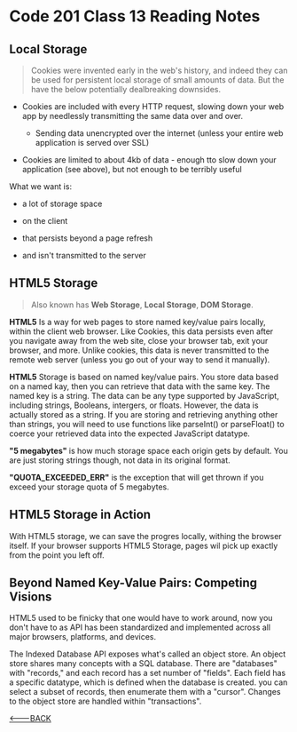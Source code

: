 # Code 201 Class 13 Reading Notes

## Local Storage

> Cookies were invented early in the web's history, and indeed they can be used for persistent local storage of small amounts of data. But the have the below potentially dealbreaking downsides.

* Cookies are included with every HTTP request, slowing down your web app by needlessly transmitting the same data over and over.
  * Sending data unencrypted over the internet (unless your entire web application is served over SSL)

* Cookies are limited to about 4kb of data - enough tto slow down your application (see above), but not enough to be terribly useful

What we want is:

* a lot of storage space

* on the client

* that persists beyond a page refresh

* and isn't transmitted to the server

## HTML5 Storage

> Also known has **Web Storage**, **Local Storage**, **DOM Storage**.

**HTML5** Is a way for web pages to store named key/value pairs locally, within the client web browser. Like Cookies, this data persists even after you navigate away from the web site, close your browser tab, exit your browser, and more. Unlike cookies, this data is never transmitted to the remote web server (unless you go out of your way to send it manually).

**HTML5** Storage is based on named key/value pairs. You store data based on a named kay, then you can retrieve that data with the same key. The named key is a string. The data can be any type supported by JavaScript, including strings, Booleans, intergers, or floats. However, the data is actually stored as a string. If you are storing and retrieving anything other than strings, you will need to use functions like parseInt() or parseFloat() to coerce your retrieved data into the expected JavaScript datatype.

**"5 megabytes"** is how much storage space each origin gets by default. You are just storing strings though, not data in its original format.

**"QUOTA_EXCEEDED_ERR"** is the exception that will get thrown if you exceed your storage quota of 5 megabytes.

## HTML5 Storage in Action

With HTML5 storage, we can save the progres locally, withing the browser itself. If your browser supports HTML5 Storage, pages wil pick up exactly from the point you left off.

## Beyond Named Key-Value Pairs: Competing Visions

HTML5 used to be finicky that one would have to work around, now you don't have to as API has been standardized and implemented across all major browsers, platforms, and devices.

The Indexed Database API exposes what's called an object store. An object store shares many concepts with a SQL database. There are "databases" with "records," and each record has a set number of "fields". Each field has a specific datatype, which is defined when the database is created. you can select a subset of records, then enumerate them with a "cursor". Changes to the object store are handled within "transactions".

[<---BACK](README.md)
